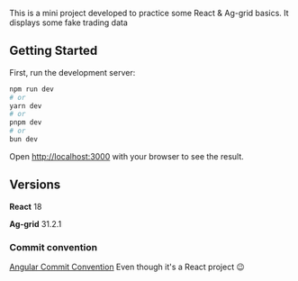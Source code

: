 This is a mini project developed to practice some React & Ag-grid basics.
It displays some fake trading data

## Getting Started

First, run the development server:

```bash
npm run dev
# or
yarn dev
# or
pnpm dev
# or
bun dev
```

Open [http://localhost:3000](http://localhost:3000) with your browser to see the result.

## Versions

**React** 18

**Ag-grid** 31.2.1

### Commit convention

[Angular Commit Convention](https://www.conventionalcommits.org/en/v1.0.0-beta.4/)
Even though it's a React project :wink:
